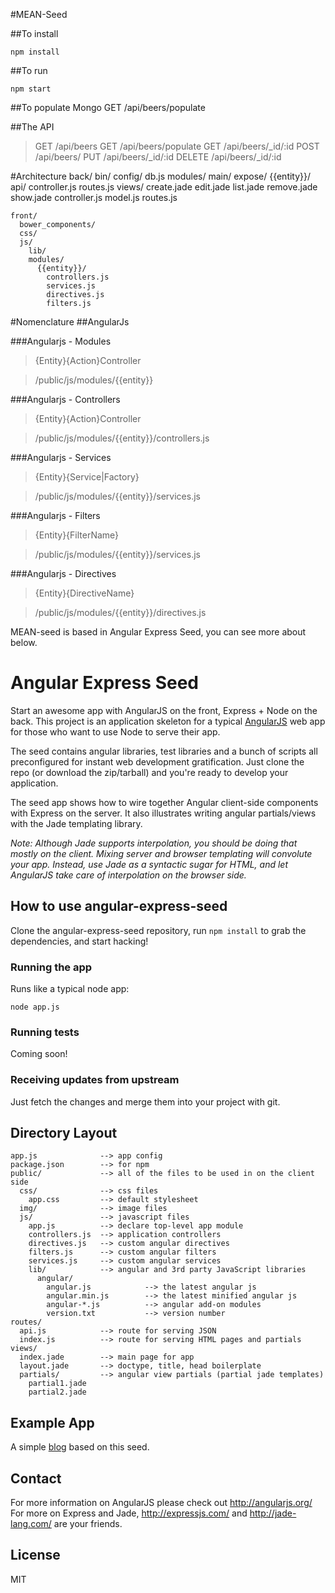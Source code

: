 #MEAN-Seed

##To install

    npm install

##To run

    npm start

##To populate Mongo
    GET /api/beers/populate

##The API

> GET /api/beers
> GET /api/beers/populate
> GET /api/beers/\_id/:id
> POST /api/beers/
> PUT /api/beers/\_id/:id
> DELETE /api/beers/\_id/:id


#Architecture
    back/
      bin/
      config/
        db.js
      modules/
        main/
        expose/
        {{entity}}/
          api/
            controller.js
            routes.js
          views/
            create.jade
            edit.jade
            list.jade
            remove.jade
            show.jade
          controller.js
          model.js
          routes.js

    front/
      bower_components/
      css/
      js/
        lib/
        modules/
          {{entity}}/
            controllers.js
            services.js
            directives.js
            filters.js


#Nomenclature
##AngularJs

###Angularjs - Modules
>{Entity}{Action}Controller

>/public/js/modules/{{entity}}

###Angularjs - Controllers
>{Entity}{Action}Controller

>/public/js/modules/{{entity}}/controllers.js

###Angularjs - Services
>{Entity}{Service|Factory}

>/public/js/modules/{{entity}}/services.js

###Angularjs - Filters
>{Entity}{FilterName}

>/public/js/modules/{{entity}}/services.js

###Angularjs - Directives
>{Entity}{DirectiveName}

>/public/js/modules/{{entity}}/directives.js


MEAN-seed is based in Angular Express Seed, you can see more about below.

# Angular Express Seed

Start an awesome app with AngularJS on the front, Express + Node on the back. This project is an
application skeleton for a typical [AngularJS](http://angularjs.org/) web app for those who want
to use Node to serve their app.

The seed contains angular libraries, test libraries and a bunch of scripts all preconfigured for
instant web development gratification. Just clone the repo (or download the zip/tarball) and
you're ready to develop your application.

The seed app shows how to wire together Angular client-side components with Express on the server.
It also illustrates writing angular partials/views with the Jade templating library.

_Note: Although Jade supports interpolation, you should be doing that mostly on the client. Mixing
server and browser templating will convolute your app. Instead, use Jade as a syntactic sugar for
HTML, and let AngularJS take care of interpolation on the browser side._

## How to use angular-express-seed

Clone the angular-express-seed repository, run `npm install` to grab the dependencies, and start hacking!

### Running the app

Runs like a typical node app:

    node app.js

### Running tests

Coming soon!

### Receiving updates from upstream

Just fetch the changes and merge them into your project with git.


## Directory Layout
    
    app.js              --> app config
    package.json        --> for npm
    public/             --> all of the files to be used in on the client side
      css/              --> css files
        app.css         --> default stylesheet
      img/              --> image files
      js/               --> javascript files
        app.js          --> declare top-level app module
        controllers.js  --> application controllers
        directives.js   --> custom angular directives
        filters.js      --> custom angular filters
        services.js     --> custom angular services
        lib/            --> angular and 3rd party JavaScript libraries
          angular/
            angular.js            --> the latest angular js
            angular.min.js        --> the latest minified angular js
            angular-*.js          --> angular add-on modules
            version.txt           --> version number
    routes/
      api.js            --> route for serving JSON
      index.js          --> route for serving HTML pages and partials
    views/
      index.jade        --> main page for app
      layout.jade       --> doctype, title, head boilerplate
      partials/         --> angular view partials (partial jade templates)
        partial1.jade
        partial2.jade



## Example App

A simple [blog](https://github.com/btford/angular-express-blog) based on this seed.


## Contact

For more information on AngularJS please check out http://angularjs.org/
For more on Express and Jade, http://expressjs.com/ and http://jade-lang.com/ are
your friends.

## License
MIT






